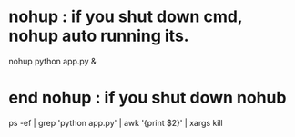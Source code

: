 # nohup : if you shut down cmd, nohup auto running its.
nohup python app.py &

# end nohup : if you shut down nohub
ps -ef | grep 'python app.py' | awk '{print $2}' | xargs kill